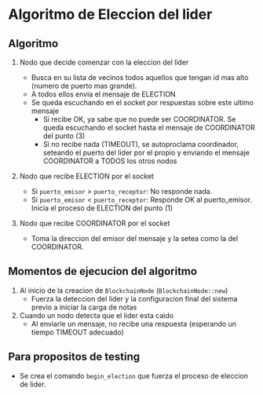 # Algoritmo de Eleccion del lider

## Algoritmo
1. Nodo que decide comenzar con la eleccion del lider

    - Busca en su lista de vecinos todos aquellos que tengan id mas alto (numero de puerto mas grande).
    - A todos ellos envia el mensaje de ELECTION
    - Se queda escuchando en el socket por respuestas sobre este ultimo mensaje
        - Si recibe OK, ya sabe que no puede ser COORDINATOR. Se queda escuchando el socket hasta el mensaje de COORDINATOR del punto (3)
        - Si no recibe nada (TIMEOUT), se autoproclama coordinador, seteando el puerto del lider por el propio y enviando el mensaje COORDINATOR a TODOS los otros nodos

2. Nodo que recibe ELECTION por el socket
    - Si `puerto_emisor` > `puerto_receptor`: No responde nada.
    - Si `puerto_emisor` < `puerto_receptor`: Responde OK al puerto_emisor. Inicia el proceso de ELECTION del punto (1)

3. Nodo que recibe COORDINATOR por el socket
    - Toma la direccion del emisor del mensaje y la setea como la del COORDINATOR.

## Momentos de ejecucion del algoritmo
1. Al inicio de la creacion de `BlockchainNode` (`BlockchainNode::new`)
   - Fuerza la deteccion del lider y la configuracion final del sistema previo a iniciar la carga de notas
2. Cuando un nodo detecta que el lider esta caido
   - Al enviarle un mensaje, no recibe una respuesta (esperando un tiempo TIMEOUT adecuado) 

## Para propositos de testing
- Se crea el comando `begin_election` que fuerza el proceso de eleccion de lider.
